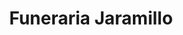 ---
title: "Funeraria Jaramillo"
url: /loja-ecuador/funeraria-jaramillo-andres-bello/
shop: Bestattungen
---